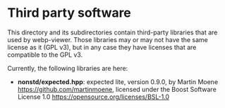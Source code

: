 # Third party software

This directory and its subdirectories contain third-party libraries that are
used by webp-viewer. Those libraries may or may not have the same license as it
(GPL v3), but in any case they have licenses that are compatible to the
GPL v3.

Currently, the following libraries are here:

* **nonstd/expected.hpp**: expected lite, version 0.9.0,
  by Martin Moene <https://github.com/martinmoene>,
  licensed under the Boost Software License 1.0
  <https://opensource.org/licenses/BSL-1.0>
